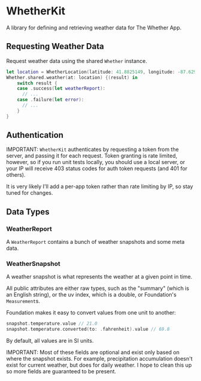 # WhetherKit

A library for defining and retrieving weather data for The Whether App.

## Requesting Weather Data

Request weather data using the shared `Whether` instance.

```swift
let location = WhetherLocation(latitude: 41.8825149, longitude: -87.6297767)
Whether.shared.weather(at: location) {(result) in
    switch result {
    case .success(let weatherReport):
      // ...
    case .failure(let error):
      // ...
    }
}
```

## Authentication

IMPORTANT: `WhetherKit` authenticates by requesting a token from the server,
and passing it for each request. Token granting is rate limited, however,
so if you run unit tests locally, you should use a local server, or your IP
will receive 403 status codes for auth token requests (and 401 for others).

It is very likely I'll add a per-app token rather than rate limiting by IP,
so stay tuned for changes.

## Data Types

### WeatherReport

A `WeatherReport` contains a bunch of weather snapshots and some meta data.

### WeatherSnapshot

A weather snapshot is what represents the weather at a given point in time.

All public attributes are either raw types, such as the "summary" (which is an English string),
or the uv index, which is a double, or Foundation's `Measurement`s.

Foundation makes it easy to convert values from one unit to another:

```swift
snapshot.temperature.value // 21.0
snapshot.temperature.converted(to: .fahrenheit).value // 69.8
```

By default, all values are in SI units.

IMPORTANT: Most of these fields are optional and exist only based on where
the snapshot exists. For example, precipitation accumulation doesn't exist for
current weather, but does for daily weather. I hope to clean this up so more fields
are guaranteed to be present.
